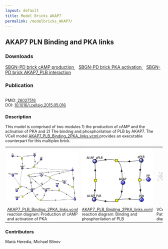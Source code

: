 ```yaml
---
layout: default
title: Model Bricks AKAP7
permalink: /modelbricks_AKAP7/
---
```

## AKAP7 PLN Binding and PKA links

### Downloads 
<a href="/modelbricks/cAMP_prod.graphml">SBGN-PD brick cAMP production </a> &ensp; 
<a href="/modelbricks/PKA_act.graphml">SBGN-PD brick PKA activation </a> &ensp; 
<a href="/modelbricks/AKAP7_PLB.graphml">SBGN-PD brick AKAP7_PLB interaction </a><br />

### Publication 
<div class="img" style="font-size:90%; text-align:left;"><br />
 PMID:<a href="https://www.ncbi.nlm.nih.gov/pubmed/?term=26027516">  26027516</a> <br />
 DOI: <a href="https://doi.org/10.1016/j.cellsig.2015.05.016">10.1016/j.cellsig.2015.05.016</a><br />
  
  
### Description
  This model is comprised of two modules 1) the production of cAMP and the activation of PKA and 2) The binding and phosphorilation of  PLB by AKAP7. The VCell model <a href="/modelbricks/AKAP7_PLB_Binding_2PKA_links.vcml"> AKAP7_PLB_Binding_2PKA_links.vcml </a> provides an executable counterpart for this multiplex brick.

<table>
 <tr>
  <td>
   <img align="center" src="/images/modelbricks/cCAMPprod_PKAact.PNG" width="400" >
  </td>
  <td>
   <img align="center" src="/images/modelbricks/PLB_binding_phosph.PNG" width="400">
  </td>
  <td>
   <img align="center" src="/images/modelbricks/Pathways-AKAP7.PNG" width="250">
  </td>
 </tr>
  <tr>
  <td>
   <a href="AKAP7_PLB_Binding_2PKA_links.vcml">AKAP7_PLB_Binding_2PKA_links.vcml</a> reaction diagram: Production of cAMP and activation of PKA
  </td>
  <td>
   <a href="AKAP7_PLB_Binding_2PKA_links.vcml">AKAP7_PLB_Binding_2PKA_links.vcml</a> reaction diagram: Binding and phosphorilation of PLB
  </td>
  <td>
   VCell: Pathway diagram
  </td>
 </tr>
 </table>

### Contributors
  María Heredia, Michael Blinov

 
